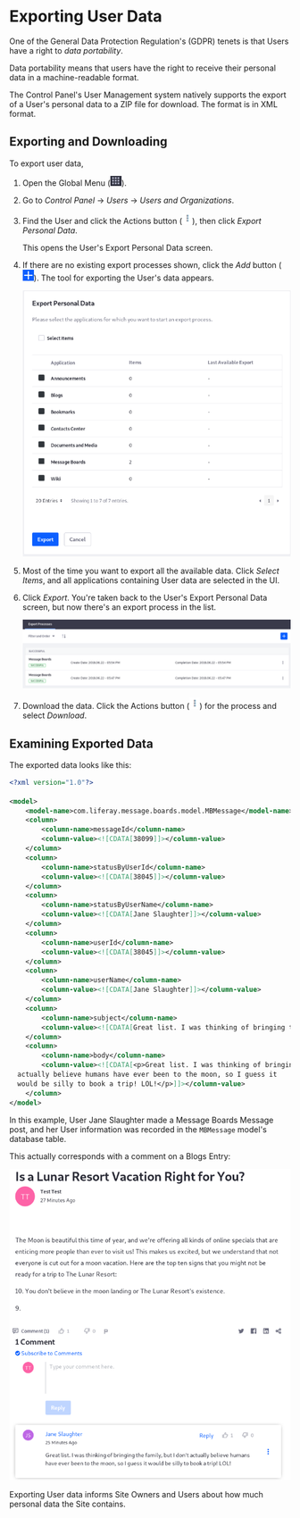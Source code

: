 # Exporting User Data

One of the General Data Protection Regulation's (GDPR) tenets is that Users have a right to _data portability_.

Data portability means that users have the right to receive their personal data in a machine-readable format.

The Control Panel's User Management system natively supports the export of a User's personal data to a ZIP file for download. The format is in XML format.

## Exporting and Downloading

To export user data,

1. Open the Global Menu (![Global Menu](../../images/icon-applications-menu.png)).

1. Go to _Control Panel_ &rarr; _Users_ &rarr; _Users and Organizations_.

1. Find the User and click the Actions button (![Actions](../../images/icon-actions.png)), then click _Export Personal Data_.

    This opens the User's Export Personal Data screen.

1. If there are no existing export processes shown, click the _Add_ button (![Add](../../images/icon-add.png)). The tool for exporting the User's data appears.

    ![The Export Personal Data tool lets you export all or some of the User's data.](./exporting-user-data/images/01.png)

1. Most of the time you want to export all the available data. Click _Select Items_, and all applications containing User data are selected in the UI.

1. Click _Export_. You're taken back to the User's Export Personal Data screen, but now there's an export process in the list.

    ![Once User data is successfully exported, the export process appears in the User's Export Personal Data list.](./exporting-user-data/images/02.png)

1. Download the data. Click the Actions button (![Actions](../../images/icon-actions.png)) for the process and select _Download_.

## Examining Exported Data

The exported data looks like this:

```xml
<?xml version="1.0"?>

<model>
    <model-name>com.liferay.message.boards.model.MBMessage</model-name>
    <column>
        <column-name>messageId</column-name>
        <column-value><![CDATA[38099]]></column-value>
    </column>
    <column>
        <column-name>statusByUserId</column-name>
        <column-value><![CDATA[38045]]></column-value>
    </column>
    <column>
        <column-name>statusByUserName</column-name>
        <column-value><![CDATA[Jane Slaughter]]></column-value>
    </column>
    <column>
        <column-name>userId</column-name>
        <column-value><![CDATA[38045]]></column-value>
    </column>
    <column>
        <column-name>userName</column-name>
        <column-value><![CDATA[Jane Slaughter]]></column-value>
    </column>
    <column>
        <column-name>subject</column-name>
        <column-value><![CDATA[Great list. I was thinking of bringing the family,...]]></column-value>
    </column>
    <column>
        <column-name>body</column-name>
        <column-value><![CDATA[<p>Great list. I was thinking of bringing the family, but I don&#39;t
  actually believe humans have ever been to the moon, so I guess it
  would be silly to book a trip! LOL!</p>]]></column-value>
    </column>
</model>
```

In this example, User Jane Slaughter made a Message Boards Message post, and her User information was recorded in the `MBMessage` model's database table.

This actually corresponds with a comment on a Blogs Entry:

![A Comment on a blog post is User Associated Data.](./exporting-user-data/images/03.png)

Exporting User data informs Site Owners and Users about how much personal data the Site contains.
